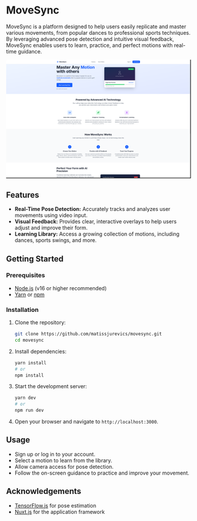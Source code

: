 # MoveSync

MoveSync is a platform designed to help users easily replicate and master various movements, from popular dances to professional sports techniques. By leveraging advanced pose detection and intuitive visual feedback, MoveSync enables users to learn, practice, and perfect motions with real-time guidance.

![Homepage](./Screenshot.png)

## Features

- **Real-Time Pose Detection:** Accurately tracks and analyzes user movements using video input.
- **Visual Feedback:** Provides clear, interactive overlays to help users adjust and improve their form.
- **Learning Library:** Access a growing collection of motions, including dances, sports swings, and more.


## Getting Started

### Prerequisites

- [Node.js](https://nodejs.org/) (v16 or higher recommended)
- [Yarn](https://yarnpkg.com/) or [npm](https://www.npmjs.com/)

### Installation

1. Clone the repository:
    ```bash
    git clone https://github.com/matissjurevics/movesync.git
    cd movesync
    ```

2. Install dependencies:
    ```bash
    yarn install
    # or
    npm install
    ```

3. Start the development server:
    ```bash
    yarn dev
    # or
    npm run dev
    ```

4. Open your browser and navigate to `http://localhost:3000`.

## Usage

- Sign up or log in to your account.
- Select a motion to learn from the library.
- Allow camera access for pose detection.
- Follow the on-screen guidance to practice and improve your movement.

## Acknowledgements

- [TensorFlow.js](https://www.tensorflow.org/js) for pose estimation
- [Nuxt.js](https://nuxt.com/) for the application framework

